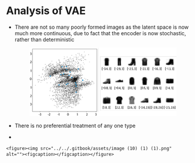 # Analysis of VAE

*   There are not so many poorly formed images as the latent space is now much more continuous, due to fact that the encoder is now stochastic, rather than deterministic

    <figure><img src="../../.gitbook/assets/image (9) (1) (1) (1) (1) (1).png" alt=""><figcaption></figcaption></figure>
* There is no preferential treatment of any one type
*

```
<figure><img src="../../.gitbook/assets/image (10) (1) (1).png" alt=""><figcaption></figcaption></figure>
```
